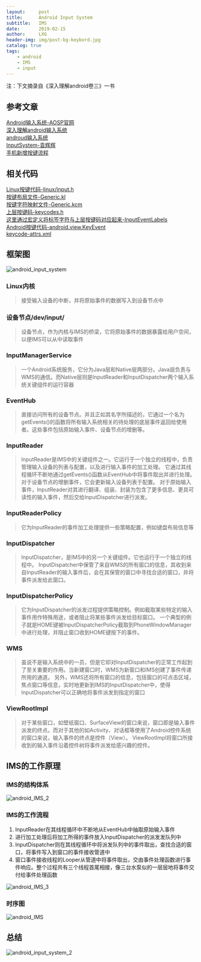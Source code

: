 ```yaml
---
layout:     post
title:      Android Input System
subtitle:   IMS
date:       2019-02-15
author:     LXG
header-img: img/post-bg-keybord.jpg
catalog: true
tags:
    - android
    - IMS
    - input
---
```


注：下文摘录自《深入理解android卷三》一书

## 参考文章

[Android输入系统-AOSP官网](https://source.android.google.cn/devices/input)<br/>
[深入理解android输入系统](https://www.kancloud.cn/alex_wsc/android-deep3/416415)<br/>
[androud输入系统](https://www.kancloud.cn/digest/androidcore/149085)<br/>
[InputSystem-袁辉辉](http://gityuan.com/2016/12/10/input-manager/)<br/>
[手机新增按键流程](https://www.jianshu.com/p/debbc56ab2d3)<br/>

## 相关代码

[Linux按键代码-linux/input.h](http://androidxref.com/kernel_3.18/xref/include/uapi/linux/input.h)<br/>
[按键布局文件-Generic.kl](http://androidxref.com/7.0.0_r1/xref/frameworks/base/data/keyboards/Generic.kl)<br/>
[按键字符映射文件-Generic.kcm](http://androidxref.com/7.0.0_r1/xref/frameworks/base/data/keyboards/Generic.kcm)<br/>
[上层按键码-keycodes.h](http://androidxref.com/7.0.0_r1/xref/frameworks/native/include/android/keycodes.h)<br/>
[这里通过宏定义将标签字符与上层按键码对应起来-InputEventLabels](http://androidxref.com/7.0.0_r1/xref/frameworks/native/include/input/InputEventLabels.h)<br/>
[Android按键代码-android.view.KeyEvent](http://androidxref.com/7.0.0_r1/xref/frameworks/base/core/java/android/view/KeyEvent.java)<br/>
[keycode-attrs.xml](http://androidxref.com/7.0.0_r1/xref/frameworks/base/core/res/res/values/attrs.xml)<br/>

## 框架图

![android_input_system](/images/input_manager/android_input_system.png)


### Linux内核

> 接受输入设备的中断，并将原始事件的数据写入到设备节点中

### 设备节点/dev/input/

> 设备节点，作为内核与IMS的桥梁，它将原始事件的数据暴露给用户空间，以便IMS可以从中读取事件

### InputManagerService

> 一个Android系统服务，它分为Java层和Native层两部分。Java层负责与WMS的通信。而Native层则是InputReader和InputDispatcher两个输入系统关键组件的运行容器

### EventHub

> 直接访问所有的设备节点。并且正如其名字所描述的，它通过一个名为getEvents()的函数将所有输入系统相关的待处理的底层事件返回给使用者。这些事件包括原始输入事件、设备节点的增删等。

### InputReader

> InputReader是IMS中的关键组件之一。它运行于一个独立的线程中，负责管理输入设备的列表与配置，以及进行输入事件的加工处理。
> 它通过其线程循环不断地通过getEvents()函数从EventHub中将事件取出并进行处理。对于设备节点的增删事件，它会更新输入设备列表于配置。
> 对于原始输入事件，InputReader对其进行翻译、组装、封装为包含了更多信息、更具可读性的输入事件，然后交给InputDispatcher进行派发。

### InputReaderPolicy

> 它为InputReader的事件加工处理提供一些策略配置，例如键盘布局信息等

### InputDispatcher

> InputDispatcher，是IMS中的另一个关键组件。它也运行于一个独立的线程中。
> InputDispatcher中保管了来自WMS的所有窗口的信息，其收到来自InputReader的输入事件后，会在其保管的窗口中寻找合适的窗口，并将事件派发给此窗口。

### InputDispatcherPolicy

> 它为InputDispatcher的派发过程提供策略控制。例如截取某些特定的输入事件用作特殊用途，或者阻止将某些事件派发给目标窗口。
> 一个典型的例子就是HOME键被InputDispatcherPolicy截取到PhoneWindowManager中进行处理，并阻止窗口收到HOME键按下的事件。

### WMS

> 虽说不是输入系统中的一员，但是它却对InputDispatcher的正常工作起到了至关重要的作用。当新建窗口时，WMS为新窗口和IMS创建了事件传递所用的通道。
> 另外，WMS还将所有窗口的信息，包括窗口的可点击区域，焦点窗口等信息，实时地更新到IMS的InputDispatcher中，使得InputDispatcher可以正确地将事件派发到指定的窗口

### ViewRootImpl

> 对于某些窗口，如壁纸窗口、SurfaceView的窗口来说，窗口即是输入事件派发的终点。而对于其他的如Activity、对话框等使用了Android控件系统的窗口来说，输入事件的终点是控件（View）。
> ViewRootImpl将窗口所接收到的输入事件沿着控件树将事件派发给感兴趣的控件。

## IMS的工作原理

### IMS的结构体系

![android_IMS_2](/images/input_manager/android_IMS_2.png)

### IMS的工作流程

1. InputReader在其线程循环中不断地从EventHub中抽取原始输入事件
2. 进行加工处理后将加工所得的事件放入InputDispatcher的派发发队列中
3. InputDispatcher则在其线程循环中将派发队列中的事件取出，查找合适的窗口，将事件写入到窗口的事件接收管道中
4. 窗口事件接收线程的Looper从管道中将事件取出，交由事件处理函数进行事件响应。整个过程共有三个线程首尾相接，像三台水泵似的一层层地将事件交付给事件处理函数

![android_IMS_3](/images/input_manager/android_IMS_3.png)

### 时序图

![android_IMS](/images/input_manager/android_IMS.png)

## 总结

![android_input_system_2](/images/input_manager/android_input_system_2.png)


